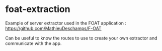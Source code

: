 # foat-extraction
Example of server extractor used in the FOAT application : https://github.com/MathieuDeschamps/F-OAT

Can be useful to know the routes to use to create your own extractor and communicate with the app.
